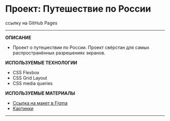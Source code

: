 # Проект: Путешествие по России

ссылку на GitHub Pages

---

**ОПИСАНИЕ**

- Проект о путешествии по России. Проект свёрстан для самых распространённых разрешениях экранов.

**ИСПОЛЬЗУЕМЫЕ ТЕХНОЛОГИИ**

- CSS Flexbox
- CSS Grid Layout
- CSS media queries

**ИСПОЛЬЗУЕМЫЕ МАТЕРИАЛЫ**

- [Ссылка на макет в Figma](https://www.figma.com/file/5S2WSbEFL6awjVWJ0NWL8Q/Sprint-3_-Russia-_-desktop-mobile?node-id=28503%3A0 "Ссылка на макет в Figma")
- [Картинки](https://code.s3.yandex.net/web-developer/project-2/sprint-3-images.zip "Картинки")

---
